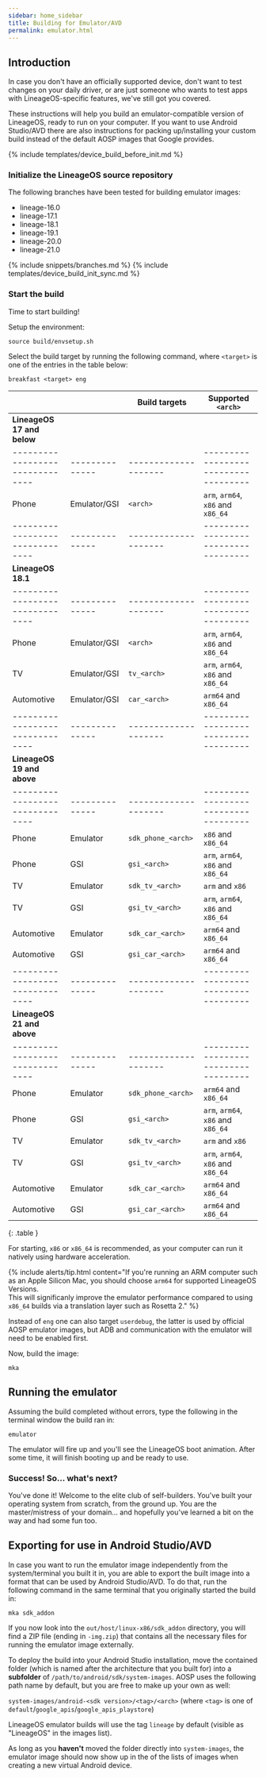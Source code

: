 ```yaml
---
sidebar: home_sidebar
title: Building for Emulator/AVD
permalink: emulator.html
---
```


## Introduction

In case you don't have an officially supported device, don't want to test changes on your daily driver, or are just someone who wants to test apps with LineageOS-specific features, we've still got you covered.

These instructions will help you build an emulator-compatible version of LineageOS, ready to run on your computer. If you want to use Android Studio/AVD there are also instructions for packing up/installing your
custom build instead of the default AOSP images that Google provides.


{% include templates/device_build_before_init.md %}


### Initialize the LineageOS source repository

The following branches have been tested for building emulator images:

* lineage-16.0
* lineage-17.1
* lineage-18.1
* lineage-19.1
* lineage-20.0
* lineage-21.0

{% include snippets/branches.md %}
{% include templates/device_build_init_sync.md %}

### Start the build

Time to start building!

Setup the environment:
```
source build/envsetup.sh
```
Select the build target by running the following command, where `<target>` is one of the entries in the table below:

```
breakfast <target> eng
```

|                               |              |  Build targets     |  Supported `<arch>`                |
|-------------------------------|--------------|--------------------|------------------------------------|
| **LineageOS 17 and below**    |              |                    |                                    |
|-------------------------------|--------------|--------------------|------------------------------------|
| Phone                         | Emulator/GSI | `<arch>`           | `arm`, `arm64`, `x86` and `x86_64` |
|-------------------------------|--------------|--------------------|------------------------------------|
| **LineageOS 18.1**            |              |                    |                                    |
|-------------------------------|--------------|--------------------|------------------------------------|
| Phone                         | Emulator/GSI | `<arch>`           | `arm`, `arm64`, `x86` and `x86_64` |
| TV                            | Emulator/GSI | `tv_<arch>`        | `arm`, `arm64`, `x86` and `x86_64` |
| Automotive                    | Emulator/GSI | `car_<arch>`       | `arm64` and `x86_64`               |
|-------------------------------|--------------|--------------------|------------------------------------|
| **LineageOS 19 and above**    |              |                    |                                    |
|-------------------------------|--------------|--------------------|------------------------------------|
| Phone                         | Emulator     | `sdk_phone_<arch>` | `x86` and `x86_64`                 |
| Phone                         | GSI          | `gsi_<arch>`       | `arm`, `arm64`, `x86` and `x86_64` |
| TV                            | Emulator     | `sdk_tv_<arch>`    | `arm` and `x86`                    |
| TV                            | GSI          | `gsi_tv_<arch>`    | `arm`, `arm64`, `x86` and `x86_64` |
| Automotive                    | Emulator     | `sdk_car_<arch>`   | `arm64` and `x86_64`               |
| Automotive                    | GSI          | `gsi_car_<arch>`   | `arm64` and `x86_64`               |
|-------------------------------|--------------|--------------------|------------------------------------|
| **LineageOS 21 and above**    |              |                    |                                    |
|-------------------------------|--------------|--------------------|------------------------------------|
| Phone                         | Emulator     | `sdk_phone_<arch>` | `arm64` and `x86_64`               |
| Phone                         | GSI          | `gsi_<arch>`       | `arm`, `arm64`, `x86` and `x86_64` |
| TV                            | Emulator     | `sdk_tv_<arch>`    | `arm` and `x86`                    |
| TV                            | GSI          | `gsi_tv_<arch>`    | `arm`, `arm64`, `x86` and `x86_64` |
| Automotive                    | Emulator     | `sdk_car_<arch>`   | `arm64` and `x86_64`               |
| Automotive                    | GSI          | `gsi_car_<arch>`   | `arm64` and `x86_64`               |
{: .table }


For starting, `x86` or `x86_64` is recommended, as your computer can run it natively using hardware acceleration.

{% include alerts/tip.html content="If you're running an ARM computer such as an Apple Silicon Mac, you should choose `arm64` for supported LineageOS Versions.<br> This will significanly improve the emulator performance compared to using `x86_64` builds via a translation layer such as Rosetta 2." %}

Instead of `eng` one can also target `userdebug`, the latter is used by official AOSP emulator images, but ADB and communication with the emulator will need to be enabled first.

Now, build the image:
```
mka
```

## Running the emulator

Assuming the build completed without errors, type the following in the terminal window the build ran in:

```
emulator
```

The emulator will fire up and you'll see the LineageOS boot animation. After some time, it will finish booting up and be ready to use.


### Success! So... what's next?

You've done it! Welcome to the elite club of self-builders. You've built your operating system from scratch, from the ground up. You are the master/mistress of your domain... and
hopefully you've learned a bit on the way and had some fun too.


## Exporting for use in Android Studio/AVD

In case you want to run the emulator image independently from the system/terminal you built it in, you are able to export the built image into a format that can be used by Android Studio/AVD.
To do that, run the following command in the same terminal that you originally started the build in:

```
mka sdk_addon
```

If you now look into the `out/host/linux-x86/sdk_addon` directory, you will find a ZIP file (ending in `-img.zip`) that contains all the necessary files for running the emulator image externally.

To deploy the build into your Android Studio installation, move the contained folder (which is named after the architecture that you built for) into a **subfolder** of `/path/to/android/sdk/system-images`.
AOSP uses the following path name by default, but you are free to make up your own as well:

`system-images/android-<sdk version>/<tag>/<arch>` (where `<tag>` is one of `default`/`google_apis`/`google_apis_playstore`)

LineageOS emulator builds will use the tag `lineage` by default (visible as "LineageOS" in the images list).

As long as you **haven't** moved the folder directly into `system-images`, the emulator image should now show up in the of the lists of images when creating a new virtual Android device.
